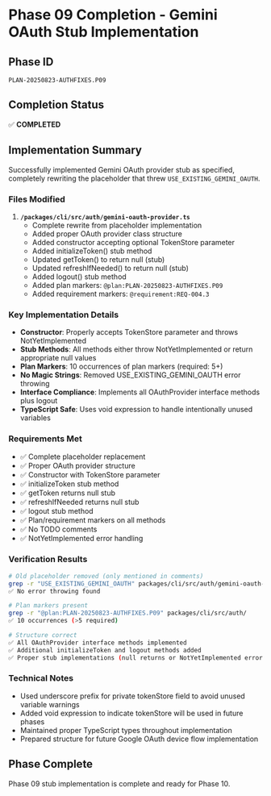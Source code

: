 # Phase 09 Completion - Gemini OAuth Stub Implementation

## Phase ID
`PLAN-20250823-AUTHFIXES.P09`

## Completion Status
✅ **COMPLETED**

## Implementation Summary

Successfully implemented Gemini OAuth provider stub as specified, completely rewriting the placeholder that threw `USE_EXISTING_GEMINI_OAUTH`.

### Files Modified
1. **`/packages/cli/src/auth/gemini-oauth-provider.ts`**
   - Complete rewrite from placeholder implementation
   - Added proper OAuth provider class structure
   - Added constructor accepting optional TokenStore parameter
   - Added initializeToken() stub method
   - Updated getToken() to return null (stub)
   - Updated refreshIfNeeded() to return null (stub)
   - Added logout() stub method
   - Added plan markers: `@plan:PLAN-20250823-AUTHFIXES.P09`
   - Added requirement markers: `@requirement:REQ-004.3`

### Key Implementation Details
- **Constructor**: Properly accepts TokenStore parameter and throws NotYetImplemented
- **Stub Methods**: All methods either throw NotYetImplemented or return appropriate null values
- **Plan Markers**: 10 occurrences of plan markers (required: 5+)
- **No Magic Strings**: Removed USE_EXISTING_GEMINI_OAUTH error throwing
- **Interface Compliance**: Implements all OAuthProvider interface methods plus logout
- **TypeScript Safe**: Uses void expression to handle intentionally unused variables

### Requirements Met
- ✅ Complete placeholder replacement
- ✅ Proper OAuth provider structure  
- ✅ Constructor with TokenStore parameter
- ✅ initializeToken stub method
- ✅ getToken returns null stub
- ✅ refreshIfNeeded returns null stub
- ✅ logout stub method
- ✅ Plan/requirement markers on all methods
- ✅ No TODO comments
- ✅ NotYetImplemented error handling

### Verification Results
```bash
# Old placeholder removed (only mentioned in comments)
grep -r "USE_EXISTING_GEMINI_OAUTH" packages/cli/src/auth/gemini-oauth-provider.ts
✅ No error throwing found

# Plan markers present
grep -r "@plan:PLAN-20250823-AUTHFIXES.P09" packages/cli/src/auth/
✅ 10 occurrences (>5 required)

# Structure correct
✅ All OAuthProvider interface methods implemented
✅ Additional initializeToken and logout methods added
✅ Proper stub implementations (null returns or NotYetImplemented errors)
```

### Technical Notes
- Used underscore prefix for private tokenStore field to avoid unused variable warnings
- Added void expression to indicate tokenStore will be used in future phases
- Maintained proper TypeScript types throughout implementation
- Prepared structure for future Google OAuth device flow implementation

## Phase Complete
Phase 09 stub implementation is complete and ready for Phase 10.